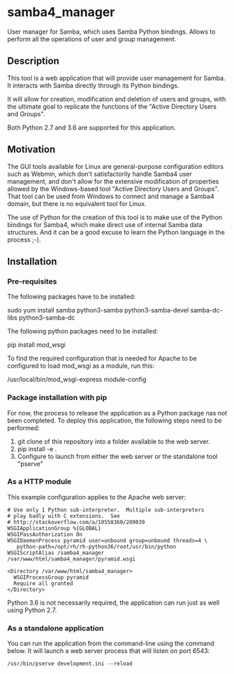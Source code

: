 # samba4_manager
User manager for Samba, which uses Samba Python bindings. Allows to perform all the operations of user and group management.

## Description

This tool is a web application that will provide user management for Samba. It interacts with Samba directly through its Python bindings. 

It will allow for creation, modification and deletion of users and groups, with the ultimate goal to replicate the functions of the "Active Directory Users and Groups".

Both Python 2.7 and 3.6 are supported for this application.

## Motivation

The GUI tools available for Linux are general-purpose configuration editors such as Webmin, which don't satisfactorily handle Samba4 user management, and don't allow for the extensive modification of properties allowed by the Windows-based tool "Active Directory Users and Groups". That tool can be used from Windows to connect and manage a Samba4 domain, but there is no equivalent tool for Linux.

The use of Python for the creation of this tool is to make use of the Python bindings for Samba4, which make direct use of internal Samba data structures. And it can be a good excuse to learn the Python language in the process ;-). 

## Installation

### Pre-requisites

The following packages have to be installed:

sudo yum install samba python3-samba python3-samba-devel samba-dc-libs python3-samba-dc

The following python packages need to be installed:

pip install mod_wsgi

To find the required configuration that is needed for Apache to be configured to load mod_wsgi as a module, run this:

/usr/local/bin/mod_wsgi-express module-config

### Package installation with pip

For now, the process to release the application as a Python package nas not been completed. To deploy this application, the following steps need to be performed:

1. git clone of this repository into a folder available to the web server.
2. pip install -e .
3. Configure to launch from either the web server or the standalone tool "pserve"

### As a HTTP module

This example configuration applies to the Apache web server: 

```
# Use only 1 Python sub-interpreter.  Multiple sub-interpreters
# play badly with C extensions.  See
# http://stackoverflow.com/a/10558360/209039
WSGIApplicationGroup %{GLOBAL}
WSGIPassAuthorization On
WSGIDaemonProcess pyramid user=unbound group=unbound threads=4 \
   python-path=/opt/rh/rh-python36/root/usr/bin/python
WSGIScriptAlias /samba4_manager /var/www/html/samba4_manager/pyramid.wsgi

<Directory /var/www/html/samba4_manager>
  WSGIProcessGroup pyramid
  Require all granted
</Directory>
```

Python 3.6 is not necessarily required, the application can run just as well using Python 2.7. 

### As a standalone application

You can run the application from the command-line using the command below. It will launch a web server process that will listen on port 6543:

```
/usr/bin/pserve development.ini --reload
```
